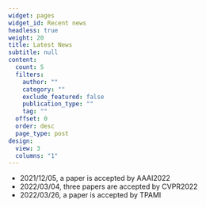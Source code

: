 ```yaml
---
widget: pages
widget_id: Recent news
headless: true
weight: 20
title: Latest News
subtitle: null
content:
  count: 5
  filters:
    author: ""
    category: ""
    exclude_featured: false
    publication_type: ""
    tag: ""
  offset: 0
  order: desc
  page_type: post
design:
  view: 3
  columns: "1"
---
```

* 2021/12/05, a paper is accepted by AAAI2022
* 2022/03/04, three papers  are accepted by CVPR2022
* 2022/03/26, a paper is accepted by TPAMI